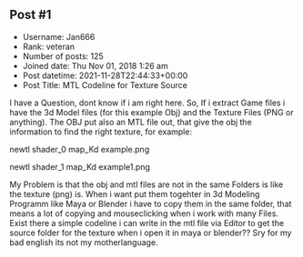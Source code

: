 ## Post #1
- Username: Jan666
- Rank: veteran
- Number of posts: 125
- Joined date: Thu Nov 01, 2018 1:26 am
- Post datetime: 2021-11-28T22:44:33+00:00
- Post Title: MTL Codeline for Texture Source

I have a Question, dont know if i am right here. So,  If i extract Game files i have the 3d Model files (for this example Obj) and the Texture Files (PNG or anything). The OBJ put also an MTL file out, that give the obj the information to find the right texture, for example:

newtl shader_0
map_Kd example.png

newtl shader_1
map_Kd example1.png

My Problem is that the obj and mtl files are not in the same Folders is like the texture (png) is. When i want put them togehter in 3d Modeling Programm like  Maya or Blender i have to copy them in the same folder, that means a lot of copying and mouseclicking when i work with many Files. Exist there a simple codeline i can write in the mtl file via Editor to get the source folder for the texture when i open it in maya or blender??
Sry for my bad english its not my motherlanguage.
